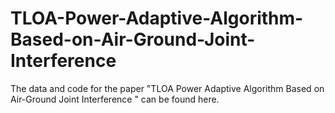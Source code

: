 # TLOA-Power-Adaptive-Algorithm-Based-on-Air-Ground-Joint-Interference
The data and code for the paper "TLOA Power Adaptive Algorithm Based on Air-Ground Joint Interference  " can be found here.
